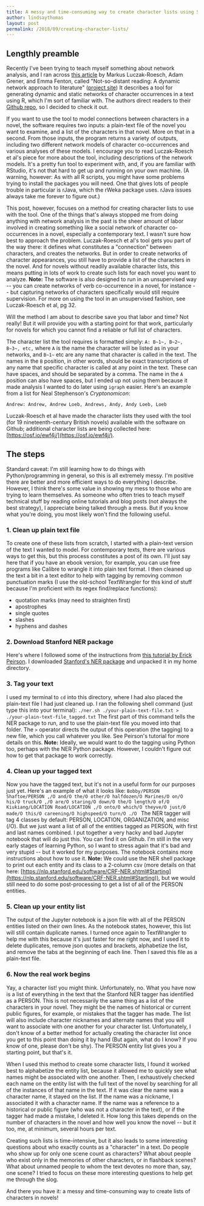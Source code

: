 ```yaml
---
title: A messy and time-consuming way to create character lists using Stanford's NER tagger
author: lindsaythomas
layout: post
permalink: /2018/09/creating-character-lists/
---
```

## Lengthly preamble
Recently I've been trying to teach myself something about network analysis, and I ran across [this article](https://www.degruyter.com/view/j/itit.2018.60.issue-1/itit-2017-0023/itit-2017-0023.xml?intcmp=trendmd#j_itit-2017-0023_fn_003) by Markus Luczak-Roesch, Adam Grener, and Emma Fenton, called "Not-so-distant reading: A dynamic network approach to literature" ([project site](https://vuw-fair.github.io/dickens-and-data-science/)) It describes a tool for generating dynamic and static networks of character occurrences in a text using R, which I'm sort of familiar with. The authors direct readers to their [Github repo](https://github.com/vuw-sim-stia/lit-cascades), so I decided to check it out.

If you want to use the tool to model connections between characters in a novel, the software requires two inputs: a plain-text file of the novel you want to examine, and a list of the characters in that novel. More on that in a second. From those inputs, the program returns a variety of outputs, including two different network models of character co-occurrences and various analyses of these models. I encourage you to read Luczak-Roesch et al's piece for more about the tool, including descriptions of the network models. It's a pretty fun tool to experiment with, and, if you are familiar with RStudio, it's not that hard to get up and running on your own machine. (A warning, however: As with all R scripts, you might have some problems trying to install the packages you will need. One that gives lots of people trouble in particular is rJava, which the rWeka package uses. rJava issues always take me forever to figure out.)

This post, however, focuses on a method for creating character lists to use with the tool. One of the things that's always stopped me from doing anything with network analysis in the past is the sheer amount of labor involved in creating something like a social network of character co-occurrences in a novel, especially a contemporary text. I wasn't sure how best to approach the problem. Luczak-Roesch et al's tool gets you part of the way there: it defines what constitutes a "connection" between characters, and creates the networks. But in order to create networks of character appearances, you still have to provide a list of the characters in the novel. And for novels without readily available character lists, this means putting in lots of work to create such lists for each novel you want to analyze.
**Note:** The software is also designed to run in an unsupervised way -- you can create networks of verb co-occurrence in a novel, for instance -- but capturing networks of characters specifically would still require supervision. For more on using the tool in an unsupervised fashion, see Luczak-Roesch et al, pg 32.

Will the method I am about to describe save you that labor and time? Not really! But it will provide you with a starting point for that work, particularly for novels for which you cannot find a reliable or full list of characters.

The character list the tool requires is formatted simply: `A: B~1~, B~2~, B~3~, etc,` where `A` is the name the character will be listed as in your networks, and `B~1~` etc are any name that character is called in the text. The names in the `B` position, in other words, should be exact transcriptions of any name that specific character is called at any point in the text. These can have spaces, and should be separated by a comma. The name in the `A` position can also have spaces, but I ended up not using them because it made analysis I wanted to do later using `igraph` easier. Here's an example from a list for Neal Stephenson's _Cryptonomicon_:
```Amy: Amy Shaftoe, Amy
Andrew: Andrew, Andrew Loeb, Andrews, Andy, Andy Loeb, Loeb
```
Luczak-Roesch et al have made the character lists they used with the tool (for 19 nineteenth-century British novels) available with the software on Github; additional character lists are being collected here: [https://osf.io/ewf4j/](https://osf.io/ewf4j/).

## The steps
Standard caveat: I'm still learning how to do things with Python/programming in general, so this is all extremely messy. I'm positive there are better and more efficient ways to do everything I describe. However, I think there's some value in showing my mess to those who are trying to learn themselves. As someone who often tries to teach myself technical stuff by reading online tutorials and blog posts (not always the best strategy), I appreciate being talked through a mess. But if you know what you're doing, you most likely won't find the following useful.

### 1. Clean up plain text file
To create one of these lists from scratch, I started with a plain-text version of the text I wanted to model. For contemporary texts, there are various ways to get this, but this process constitutes a post of its own. I'll just say here that if you have an ebook version, for example, you can use free programs like Calibre to wrangle it into plain text format. I then cleaned up the text a bit in a text editor to help with tagging by removing common punctuation marks (I use the old-school TextWrangler for this kind of stuff because I'm proficient with its regex find/replace functions):
- quotation marks (may need to straighten first)
- apostrophes
- single quotes
- slashes
- hyphens and dashes

### 2. Download Stanford NER package
Here's where I followed some of the instructions from [this tutorial by Erick Peirson](https://erickpeirson.github.io/python/2015/05/01/named-entity-recognition.html). I downloaded [Stanford's NER package](https://nlp.stanford.edu/software/CRF-NER.shtml#Download) and unpacked it in my home directory.

### 3. Tag your text
I used my terminal to `cd` into this directory, where I had also placed the plain-text file I had just cleaned up. I ran the following shell command (just type this into your terminal):
```./ner.sh ./your-plain-text-file.txt > ./your-plain-text-file_tagged.txt```
The first part of this command tells the NER package to run, and to use the plain-text file you moved into that folder. The `>` operator directs the output of this operation (the tagging) to a new file, which you call whatever you like. See Peirson's tutorial for more details on this.
**Note:** Ideally, we would want to do the tagging using Python too, perhaps with the NER Python package. However, I couldn't figure out how to get that package to work correctly.

### 4. Clean up your tagged text
Now you have the tagged text, but it's not in a useful form for our purposes just yet. Here's an example of what it looks like:
```Bobby/PERSON Shaftoe/PERSON ,/O and/O the/O other/O halfdozen/O Marines/O on/O his/O truck/O ,/O are/O staring/O down/O the/O length/O of/O Kiukiang/LOCATION Road/LOCATION ,/O onto/O which/O theyve/O just/O made/O this/O careening/O highspeed/O turn/O ./O ```
The NER tagger will tag 4 classes by default: PERSON, LOCATION, ORGANIZATION, and misc (/O). But we just want a list of all of the entities tagged as PERSON, with first and last names combined. I put together a very hacky and bad Jupyter notebook that will do just this. You can find it on Github. I'm still in the very early stages of learning Python, so I want to stress again that it's bad and very stupid -- but it worked for my purposes. The notebook contains more instructions about how to use it.
**Note:** We could use the NER shell package to print out each entity and its class to a 2-column csv (more details on that here: [https://nlp.stanford.edu/software/CRF-NER.shtml#Starting](https://nlp.stanford.edu/software/CRF-NER.shtml#Starting)), but we would still need to do some post-processing to get a list of all of the PERSON entities.

### 5. Clean up your entity list
The output of the Jupyter notebook is a json file with all of the PERSON entities listed on their own lines. As the notebook states, however, this list will still contain duplicate names. I turned once again to TextWrangler to help me with this because it's just faster for me right now, and I used it to delete duplicates, remove json quotes and brackets, alphabetize the list, and remove the tabs at the beginning of each line. Then I saved this file as a plain-text file.

### 6. Now the real work begins
Yay, a character list! you might think. Unfortunately, no. What you have now is a list of everything in the text that the Stanford NER tagger has identified as a PERSON. This is not necessarily the same thing as a list of the characters in your novel. They might be the names of historical or current public figures, for example, or mistakes that the tagger has made. The list will also include character nicknames and alternate names that you will want to associate with one another for your character list. Unfortunately, I don't know of a better method for actually creating the character list once you get to this point than doing it by hand (But again, what do I know? If you know of one, please don't be shy). The PERSON entity list gives you a starting point, but that's it.

When I used this method to create some character lists, I found it worked best to alphabetize the entity list, because it allowed me to quickly see what names might be associated with one another. Then, I exhaustively checked each name on the entity list with the full text of the novel by searching for all of the instances of that name in the text. If it was clear the name was a character name, it stayed on the list. If the name was a nickname, I associated it with a character name. If the name was a reference to a historical or public figure (who was not a character in the text), or if the tagger had made a mistake, I deleted it. How long this takes depends on the number of characters in the novel and how well you know the novel -- but it too, me, at minimum, several hours per text.

Creating such lists is time-intensive, but it also leads to some interesting questions about who exactly counts as a "character" in a text. Do people who show up for only one scene count as characters? What about people who exist only in the memories of other characters, or in flashback scenes? What about unnamed people to whom the text devotes no more than, say, one scene? I tried to focus on these more interesting questions to help get me through the slog.

And there you have it: a messy and time-consuming way to create lists of characters in novels!
